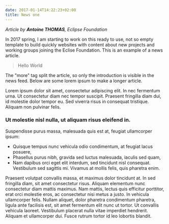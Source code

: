```yaml
---
date: 2017-01-14T14:22:23+02:00
title: News one
---
```



_Article by **Antoine THOMAS**, Eclipse Foundation_

In 2017 spring, I am starting to work on this ready to use, not so empty template to build quickly websites with content about new projects and working groups joining the Eclise Foundation. This is an example of a news article.

> Hello World

<!--more-->

The "more" tag split the article, so only the introduction is visible in the news feed. Below are some lorem ipsum to make a longer article.

Lorem ipsum dolor sit amet, consectetur adipiscing elit. In nec fermentum urna. Ut consectetur diam nec tempor suscipit. Praesent fringilla diam dui, id molestie dolor tempor eu. Sed viverra risus in consequat tristique. Aliquam non pulvinar felis.

### Ut molestie nisl nulla, ut aliquam risus eleifend in.

Suspendisse purus massa, malesuada quis est at, feugiat ullamcorper ipsum:

- Quisque tempus nunc vehicula odio condimentum, at feugiat lacus posuere,
- Phasellus purus nibh, gravida sed luctus malesuada, iaculis sed quam,
- Nam dapibus orci eget elit interdum, sed tincidunt nisl consequat. Vestibulum sed sagittis mi. Vivamus at mollis felis, quis pharetra enim.

Praesent volutpat convallis massa, et maximus dolor tincidunt at. In sed fringilla diam, sit amet consectetur risus. Aliquam elementum nunc consectetur diam mattis maximus. Nam mattis, lectus quis efficitur porttitor, erat orci molestie eros, ac consectetur nisi metus a justo. In vehicula ullamcorper felis. Nullam aliquet, dolor pharetra condimentum pharetra, ligula ante facilisis est, sit amet fermentum elit nunc ut tortor. Ut convallis vehicula laoreet. Vestibulum placerat nulla vitae imperdiet hendrerit. Aliquam et ullamcorper dui. Fusce rutrum tortor id leo lobortis blandit.
